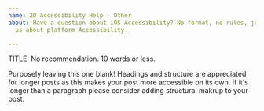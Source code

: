 ```yaml
---
name: 2D Accessibility Help - Other
about: Have a question about iOS Accessibility? No format, no rules, just talk to
  us about platform Accessibility.

---
```


TITLE: No recommendation. 10 words or less.

Purposely leaving this one blank! Headings and structure are appreciated for longer posts as this makes your post more accessible on its own. If it's longer than a paragraph please consider adding structural makrup to your post.
